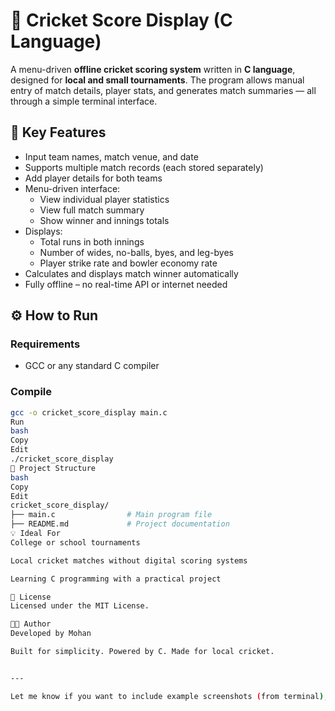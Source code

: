 # 🏏 Cricket Score Display (C Language)

A menu-driven **offline cricket scoring system** written in **C language**, designed for **local and small tournaments**. The program allows manual entry of match details, player stats, and generates match summaries — all through a simple terminal interface.

## 🔑 Key Features

- Input team names, match venue, and date
- Supports multiple match records (each stored separately)
- Add player details for both teams
- Menu-driven interface:
  - View individual player statistics
  - View full match summary
  - Show winner and innings totals
- Displays:
  - Total runs in both innings
  - Number of wides, no-balls, byes, and leg-byes
  - Player strike rate and bowler economy rate
- Calculates and displays match winner automatically
- Fully offline – no real-time API or internet needed

## ⚙️ How to Run

### Requirements

- GCC or any standard C compiler

### Compile

```bash
gcc -o cricket_score_display main.c
Run
bash
Copy
Edit
./cricket_score_display
📁 Project Structure
bash
Copy
Edit
cricket_score_display/
├── main.c                # Main program file
├── README.md             # Project documentation
💡 Ideal For
College or school tournaments

Local cricket matches without digital scoring systems

Learning C programming with a practical project

📄 License
Licensed under the MIT License.

👨‍💻 Author
Developed by Mohan

Built for simplicity. Powered by C. Made for local cricket.


---

Let me know if you want to include example screenshots (from terminal), a `.gitignore`, or match data samples in future updates.
